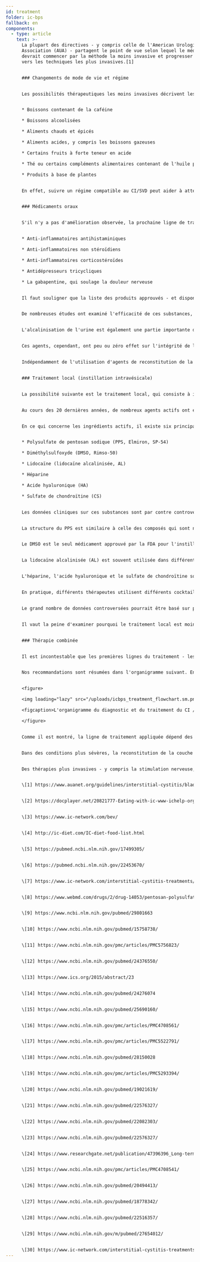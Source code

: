 ```yaml
---
id: treatment
folder: ic-bps
fallback: en
components:
  - type: article
    text: >-
      La plupart des directives - y compris celle de l'American Urological
      Association (AUA) - partagent le point de vue selon lequel le médecin
      devrait commencer par la méthode la moins invasive et progresser pas à pas
      vers les techniques les plus invasives.[1]


      ### Changements de mode de vie et régime


      Les possibilités thérapeutiques les moins invasives décrivent les changements de mode de vie. Le régime a un impact majeur sur les symptômes. Les listes d'aliments et de boissons en connexion avec le CI/SVD sont largement disponibles sur Internet,[2],[3],[4] et des articles scientifiques ont également été publiés sur ce sujet.[5],[6] La plupart des références conviennent que certains aliments irritent la paroi de la vessie endommagée. Les listes mentionnent généralement les éléments suivants:


      * Boissons contenant de la caféine

      * Boissons alcoolisées

      * Aliments chauds et épicés

      * Aliments acides, y compris les boissons gazeuses

      * Certains fruits à forte teneur en acide

      * Thé ou certains compléments alimentaires contenant de l'huile parfumée et/ou des composés d'huile volatile

      * Produits à base de plantes


      En effet, suivre un régime compatible au CI/SVD peut aider à atténuer les symptômes. Cependant, les changements de mode de vie et d'alimentation seuls ne fonctionnent pas toujours, en particulier dans les cas plus graves. Cela prend généralement un temps considérable avant que les effets ne se manifestent, et pendant ce type de thérapie, les symptômes peuvent s'aggraver.


      ### Médicaments oraux


      S'il n'y a pas d'amélioration observée, la prochaine ligne de traitement principale est la thérapie orale. Les médicaments les plus courants contiennent généralement un ou plusieurs des ingrédients actifs suivants:


      * Anti-inflammatoires antihistaminiques

      * Anti-inflammatoires non stéroïdiens

      * Anti-inflammatoires corticostéroïdes

      * Antidépresseurs tricycliques

      * La gabapentine, qui soulage la douleur nerveuse


      Il faut souligner que la liste des produits approuvés - et disponibles - varie considérablement selon les pays.


      De nombreuses études ont examiné l'efficacité de ces substances, elles sont également résumées sur de nombreuses pages.[7] Ces agents ont un effet anti-inflammatoire, inhibiteur de la douleur et antidépresseur; par conséquent, la médication orale est un moyen efficace d'atténuer les symptômes urinaires et/ou douloureux, améliorant ainsi la qualité de vie du patient.


      L'alcalinisation de l'urine est également une partie importante du traitement oral, car l'urine acide peut irriter la vessie et aggraver les symptômes. Éviter les groupes d'aliments qui rendent l'urine plus acide n'est pas assez efficace dans de nombreux cas. Par conséquent, les pilules alcalinisantes (médicaments ou compléments alimentaires) jouent également un rôle majeur dans les médicaments oraux.


      Ces agents, cependant, ont peu ou zéro effet sur l'intégrité de la couche GAG. Quoique, certains produits contiennent un ou plusieurs ingrédients pharmaceutiques actifs (détaillés plus loin) utilisés pour le réapprovisionnement de la couche GAG. Beaucoup d'entre eux sont largement connus et disponibles sur Internet. Dans ce groupe, le médicament le plus important est le polysulfate de pentosan sodique (PPS, Elmiron, SP-54), qui est approuvé par la Food and Drug Administration (FDA, États-Unis) et considéré comme le seul médicament oral qui aide activement le réapprovisionnement de la couche GAG.


      Indépendamment de l'utilisation d'agents de reconstitution de la couche GAG, la thérapie orale présente certains inconvénients considérables. Pour atteindre la vessie, les médicaments doivent être absorbés dans le système digestif, entrer dans la circulation et vont donc atteindre d'autres tissus également. Ce fait diminue l'efficacité des médicaments et augmente le risque d'effets secondaires. Le PPS, par exemple, doit être pris pendant 3 mois ou plus pour avoir un effet sur la couche GAG. Le PPS administré par voie orale sur une période plus longue peut avoir des effets secondaires graves;[8] une découverte récente à ce sujet est particulièrement préoccupante.[9]


      ### Traitement local (instillation intravésicale)


      La possibilité suivante est le traitement local, qui consiste à instiller certaines substances directement dans la vessie.


      Au cours des 20 dernières années, de nombreux agents actifs ont été essayés. Certains d'entre eux, par exemple le BCG (la bacillle Calmette-Guarin) se sont avérés inefficaces.[10] D'autres, comme ceux qui cilblait l'interférence avec les facteurs de croissance nerveuse, ont eu des problèmes de sécurité.[11] Avec certaines substances, seule une amélioration partielle a été obtenue: avec les vanilloïdes, par exemple, la douleur a été réduite, mais aucune amélioration n'a été observée concernant les symptômes urinaires.[12] Certains agents font actuellement l'objet d'un examen en cours, mais soit les résultats ont été controversés et/ou peu concluants jusqu'à présent, soit il n'y a pas encore eu suffisamment d'essais cliniques. Le blocage des récepteurs P2X3 (qui affectent l'activité de la vessie) pourrait être prometteur, mais d'autres expériences seraient nécessaires.[13] La toxine botulique A (BTX-A, Botox) a été examinée à plusieurs reprises, mais les résultats semblent controversés.[14],[15] L'utilisation de liposomes pour administrer différents agents pourrait être une méthode efficace,[16] mais, encore une fois, d'autres expériences seraient nécessaires.


      En ce qui concerne les ingrédients actifs, il existe six principaux composés associés à la reconstitution de la couche GAG. Ce sont les suivants:


      * Polysulfate de pentosan sodique (PPS, Elmiron, SP-54)

      * Diméthylsulfoxyde (DMSO, Rimso-50)

      * Lidocaïne (lidocaïne alcalinisée, AL)

      * Héparine

      * Acide hyaluronique (HA)

      * Sulfate de chondroïtine (CS)


      Les données cliniques sur ces substances sont par contre controversées.


      La structure du PPS est similaire à celle des composés qui sont naturellement présents dans la couche GAG. Son mécanisme d'action n'est toujours pas connu, mais il pourrait s'agir d'un médicament intravésical efficace.[17]


      Le DMSO est le seul médicament approuvé par la FDA pour l'instillation de la vessie. Selon certains articles, il est plus efficace que certains autres agents,[18] alors que d'autres références soulignent les problèmes liés au DMSO.[19]


      La lidocaïne alcalinisée (AL) est souvent utilisée dans différents cocktails de vessie. Selon certaines sources, c'est un médicament efficace pour la reconstitution de la couche de GAG[20] en soi. La plupart des thérapeutes pensent qu'elle peut augmenter l'efficacité d'autres composés,[21] même si des études le nient.


      L'héparine, l'acide hyaluronique et le sulfate de chondroïtine sont des composants naturels de la couche GAG. L'héparine, seule ou avec d'autres composés, est souvent utilisée dans le traitement local.[22] Il existe des données qui disent qu'il est moins efficace que le DMSO par exemple (voir ci-dessus). L'acide hyaluronique peut être le composant le plus répandu; son efficacité a été examinée à plusieurs reprises, avec des résultats différents.[23],[24],[25] Les données disponibles sont également controversées pour le sulfate de chondroïtine.[26],[27],[28] Selon certaines études, HA + CS pourrait être tout aussi efficace que le DMSO.[29]


      En pratique, différents thérapeutes utilisent différents cocktails vésicaux,[30] espérant que le patient répondra au traitement.


      Le grand nombre de données controversées pourrait être basé sur plusieurs faits. Premièrement, l'étiologie du CI/SVD n'est toujours pas connue. Si la maladie peut apparaître pour des raisons différentes, des patients d'étiologie différente pourraient répondre différemment aux traitements. Deuxièmement, dans de nombreux pays, un seul ou très peu de ces médicaments sont approuvés, ce qui à lui seul empêche la possibilité de se forger une image objective et comparative. Troisièmement, dans la plupart des pays, seuls quelques agents ou cocktails sont utilisés pour l'instillation, généralement sous une forme magistrale, ce qui rend très difficile la conduite d'essais cliniques avec des échantillons de grande taille.


      Il vaut la peine d'examiner pourquoi le traitement local est moins populaire que les médicaments oraux bien qu'il soit plus efficace - à condition que le bon médicament soit utilisé. La nature invasive de ces traitements est un facteur important. De nombreux médecins ont tendance à éviter d'utiliser un cathéter à moins que cela ne soit inévitable. Les patients refusent souvent la thérapie par instillation, craignant la douleur et le risque d'autres problèmes - microlésions et infections - qu'un cathéter peut causer. Pour surmonter ces problèmes, Urosystem a développé UroDapter® et UroStill®. Le premier est un petit appareil qui remplace le cathéter. Ce dernier est un appareil qui permet l'auto-instillation pour les patientes. Avec UroStill®, le traitement de la vessie peut être effectué à domicile, sans aucune assistance directe du thérapeute.


      ### Thérapie combinée


      Il est incontestable que les premières lignes du traitement - les méthodes les moins invasives, telles que le régime alimentaire et les médicaments oraux - sont nécessaires. Malheureusement, non seulement le diagnostic prend beaucoup de temps, mais l'effet des thérapies moins invasives apparaît plus tard. Cela conduit à une situation courante dans laquelle les patients perdent 1 à 3 ans ou plus à vivre avec une douleur difficilement tolérable, des syndromes urinaires sévères et une qualité de vie qui se détériore progressivement. Le plus du temps est passé avec les thérapies de cette manière, plus il est probable que le patient ne répondra pas du tout aux lignes de traitement les moins invasives.


      Nos recommandations sont résumées dans l'organigramme suivant. En cas de symptômes sévères, il est recommandé de commencer par une thérapie combinée de traitements oraux et intravésicaux afin que l'état du patient puisse s'améliorer dès que possible.


      <figure>

      <img loading="lazy" src="/uploads/icbps_treatment_flowchart.sm.png" srcset="/uploads/icbps_treatment_flowchart.png 2x, /uploads/icbps_treatment_flowchart.sm.png 1x" alt="ICBPS treatment flowchart"/>

      <figcaption>L'organigramme du diagnostic et du traitement du CI / SVD. Par 100% du test d'intégrité de la couche GAG, la moyenne des portions d'urine mesurées le premier jour (faible apport hydrique) doit être désignée (décrite dans le chapitre Diagnostic du CI/SVD)</figcaption>

      </figure>


      Comme il est montré, la ligne de traitement appliquée dépend des résultats du test d'intégrité de la couche GAG. Les changements de mode de vie, le régime alimentaire et les médicaments oraux ne sont efficaces et suffisants que dans les cas bénins des CI/SVD. Un suivi des patients est également nécessaire dans ces cas, car malgré les traitements appliqués, une aggravation de l'état ne peut être exclue. (Nous avons développé un système de suivi des patients mais il n'a pas encore été mis en œuvre sur ce site Web.)


      Dans des conditions plus sévères, la reconstitution de la couche de GAG ​​via des instillations de vessie doit commencer immédiatement, mais toutes les méthodes moins invasives sont généralement effectuées simultanément.


      Des thérapies plus invasives - y compris la stimulation nerveuse, la fulguration des régions endommagées de la couche GAG ​​ou la cystectomie - ne sont effectuées que si tous les autres traitements ont été inefficaces. Les méthodes alternatives - y compris l'acupuncture, l'oxygénothérapie à haute pression - sont généralement recommandées comme traitements complémentaires, compte tenu de leur mauvais rapport coût-bénéfice.


      \[1] https://www.auanet.org/guidelines/interstitial-cystitis/bladder-pain-syndrome-(2011-amended-2014)


      \[2] https://docplayer.net/20821777-Eating-with-ic-www-ichelp-org-interstitial-cystitis-association.html


      \[3] https://www.ic-network.com/bev/


      \[4] http://ic-diet.com/IC-diet-food-list.html


      \[5] https://pubmed.ncbi.nlm.nih.gov/17499305/


      \[6] https://pubmed.ncbi.nlm.nih.gov/22453670/


      \[7] https://www.ic-network.com/interstitial-cystitis-treatments/oral-medication/


      \[8] https://www.webmd.com/drugs/2/drug-14053/pentosan-polysulfate-sodium-oral/details


      \[9] https://www.ncbi.nlm.nih.gov/pubmed/29801663


      \[10] https://www.ncbi.nlm.nih.gov/pubmed/15758738/


      \[11] https://www.ncbi.nlm.nih.gov/pmc/articles/PMC5756823/


      \[12] https://www.ncbi.nlm.nih.gov/pubmed/24376550/


      \[13] https://www.ics.org/2015/abstract/23


      \[14] https://www.ncbi.nlm.nih.gov/pubmed/24276074


      \[15] https://www.ncbi.nlm.nih.gov/pubmed/25690160/


      \[16] https://www.ncbi.nlm.nih.gov/pmc/articles/PMC4708561/


      \[17] https://www.ncbi.nlm.nih.gov/pmc/articles/PMC5522791/


      \[18] https://www.ncbi.nlm.nih.gov/pubmed/28150028


      \[19] https://www.ncbi.nlm.nih.gov/pmc/articles/PMC5293394/


      \[20] https://www.ncbi.nlm.nih.gov/pubmed/19021619/


      \[21] https://www.ncbi.nlm.nih.gov/pubmed/22576327/


      \[22] https://www.ncbi.nlm.nih.gov/pubmed/22082303/


      \[23] https://www.ncbi.nlm.nih.gov/pubmed/22576327/


      \[24] https://www.researchgate.net/publication/47396396_Long-term_results_of_intravesical_hyaluronan_therapy_in_bladder_pain_syndromeinterstitial_cystitis


      \[25] https://www.ncbi.nlm.nih.gov/pmc/articles/PMC4708541/


      \[26] https://www.ncbi.nlm.nih.gov/pubmed/20494413/


      \[27] https://www.ncbi.nlm.nih.gov/pubmed/18778342/


      \[28] https://www.ncbi.nlm.nih.gov/pubmed/22516357/


      \[29] https://www.ncbi.nlm.nih.gov/m/pubmed/27654012/


      \[30] https://www.ic-network.com/interstitial-cystitis-treatments/bladder-instillations/
---
```

